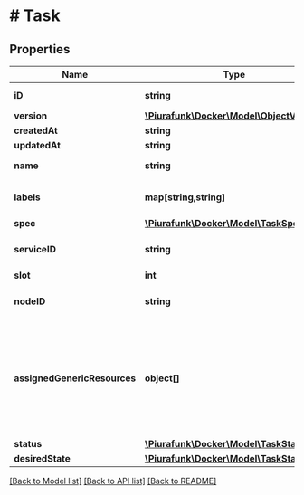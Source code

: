 # # Task

## Properties

Name | Type | Description | Notes
------------ | ------------- | ------------- | -------------
**iD** | **string** | The ID of the task. | [optional] 
**version** | [**\Piurafunk\Docker\Model\ObjectVersion**](ObjectVersion.md) |  | [optional] 
**createdAt** | **string** |  | [optional] 
**updatedAt** | **string** |  | [optional] 
**name** | **string** | Name of the task. | [optional] 
**labels** | **map[string,string]** | User-defined key/value metadata. | [optional] 
**spec** | [**\Piurafunk\Docker\Model\TaskSpec**](TaskSpec.md) |  | [optional] 
**serviceID** | **string** | The ID of the service this task is part of. | [optional] 
**slot** | **int** |  | [optional] 
**nodeID** | **string** | The ID of the node that this task is on. | [optional] 
**assignedGenericResources** | **object[]** | User-defined resources can be either Integer resources (e.g, &#x60;SSD&#x3D;3&#x60;) or String resources (e.g, &#x60;GPU&#x3D;UUID1&#x60;) | [optional] 
**status** | [**\Piurafunk\Docker\Model\TaskStatus**](TaskStatus.md) |  | [optional] 
**desiredState** | [**\Piurafunk\Docker\Model\TaskState**](TaskState.md) |  | [optional] 

[[Back to Model list]](../../README.md#documentation-for-models) [[Back to API list]](../../README.md#documentation-for-api-endpoints) [[Back to README]](../../README.md)


